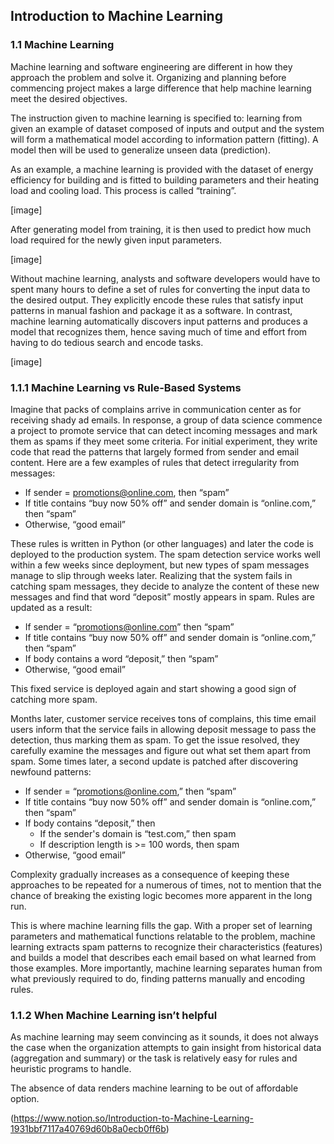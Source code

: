 ## Introduction to Machine Learning

### 1.1 Machine Learning

Machine learning and software engineering are different in how they approach the problem and solve it. Organizing and planning before commencing project makes a large difference that help machine learning meet the desired objectives.

The instruction given to machine learning is specified to: learning from given an example of dataset composed of inputs and output and the system will form a mathematical model according to information pattern (fitting). A model then will be used to generalize unseen data (prediction).

As an example, a machine learning is provided with the dataset of energy efficiency for building and is fitted to building parameters and their heating load and cooling load. This process is called “training”.

[image]

After generating model from training, it is then used to predict how much load required for the newly given input parameters.

[image]

Without machine learning, analysts and software developers would have to spent many hours to define a set of rules for converting the input data to the desired output. They explicitly encode these rules that satisfy input patterns in manual fashion and package it as a software. In contrast, machine learning automatically discovers input patterns and produces a model that recognizes them, hence saving much of time and effort from having to do tedious search and encode tasks.

[image]

### 1.1.1 Machine Learning vs Rule-Based Systems

Imagine that packs of complains arrive in communication center as for receiving shady ad emails. In response, a group of data science commence a project to promote service that can detect incoming messages and mark them as spams if they meet some criteria. For initial experiment, they write code that read the patterns that largely formed from sender and email content. Here are a few examples of rules that detect irregularity from messages:

- If sender = promotions@online.com, then “spam”
- If title contains “buy now 50% off” and sender domain is “online.com,” then “spam”
- Otherwise, “good email”

These rules is written in Python (or other languages) and later the code is deployed to the production system. The spam detection service works well within a few weeks since deployment, but new types of spam messages manage to slip through weeks later. Realizing that the system fails in catching spam messages, they decide to analyze the content of these new messages and find that word “deposit” mostly appears in spam. Rules are updated as a result:

- If sender = “promotions@online.com” then “spam”
- If title contains “buy now 50% off” and sender domain is “online.com,” then “spam”
- If body contains a word “deposit,” then “spam”
- Otherwise, “good email”

This fixed service is deployed again and start showing a good sign of catching more spam. 

Months later, customer service receives tons of complains, this time email users inform that the service fails in allowing deposit message to pass the detection, thus marking them as spam. To get the issue resolved, they carefully examine the messages and figure out what set them apart from spam. Some times later, a second update is patched after discovering newfound patterns:

- If sender = “promotions@online.com,” then “spam”
- If title contains “buy now 50% off” and sender domain is “online.com,” then “spam”
- If body contains “deposit,” then
    - If the sender's domain is “test.com,” then spam
    - If description length is >= 100 words, then spam
- Otherwise, “good email”

Complexity gradually increases as a consequence of keeping these approaches to be repeated for a numerous of times, not to mention that the chance of breaking the existing logic becomes more apparent in the long run.  

This is where machine learning fills the gap. With a proper set of learning parameters and mathematical functions relatable to the problem, machine learning extracts spam patterns to recognize their characteristics (features) and builds a model that describes each email based on what learned from those examples. More importantly, machine learning separates human from what previously required to do, finding patterns manually and encoding rules. 


### 1.1.2 When Machine Learning isn’t helpful

As machine learning may seem convincing as it sounds, it does not always the case when the organization attempts to gain insight from historical data (aggregation and summary) or the task is relatively easy for rules and heuristic programs to handle.

The absence of data renders machine learning to be out of affordable option.

(https://www.notion.so/Introduction-to-Machine-Learning-1931bbf7117a40769d60b8a0ecb0ff6b)